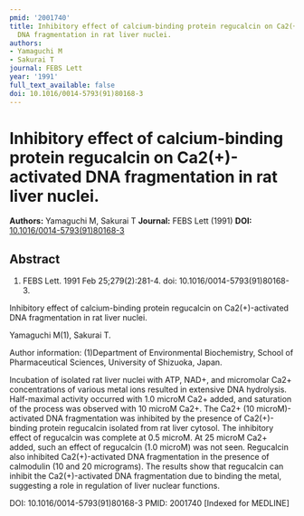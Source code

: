 ```yaml
---
pmid: '2001740'
title: Inhibitory effect of calcium-binding protein regucalcin on Ca2(+)-activated
  DNA fragmentation in rat liver nuclei.
authors:
- Yamaguchi M
- Sakurai T
journal: FEBS Lett
year: '1991'
full_text_available: false
doi: 10.1016/0014-5793(91)80168-3
---
```


# Inhibitory effect of calcium-binding protein regucalcin on Ca2(+)-activated DNA fragmentation in rat liver nuclei.
**Authors:** Yamaguchi M, Sakurai T
**Journal:** FEBS Lett (1991)
**DOI:** [10.1016/0014-5793(91)80168-3](https://doi.org/10.1016/0014-5793(91)80168-3)

## Abstract

1. FEBS Lett. 1991 Feb 25;279(2):281-4. doi: 10.1016/0014-5793(91)80168-3.

Inhibitory effect of calcium-binding protein regucalcin on Ca2(+)-activated DNA 
fragmentation in rat liver nuclei.

Yamaguchi M(1), Sakurai T.

Author information:
(1)Department of Environmental Biochemistry, School of Pharmaceutical Sciences, 
University of Shizuoka, Japan.

Incubation of isolated rat liver nuclei with ATP, NAD+, and micromolar Ca2+ 
concentrations of various metal ions resulted in extensive DNA hydrolysis. 
Half-maximal activity occurred with 1.0 microM Ca2+ added, and saturation of the 
process was observed with 10 microM Ca2+. The Ca2+ (10 microM)-activated DNA 
fragmentation was inhibited by the presence of Ca2(+)-binding protein regucalcin 
isolated from rat liver cytosol. The inhibitory effect of regucalcin was 
complete at 0.5 microM. At 25 microM Ca2+ added, such an effect of regucalcin 
(1.0 microM) was not seen. Regucalcin also inhibited Ca2(+)-activated DNA 
fragmentation in the presence of calmodulin (10 and 20 micrograms). The results 
show that regucalcin can inhibit the Ca2(+)-activated DNA fragmentation due to 
binding the metal, suggesting a role in regulation of liver nuclear functions.

DOI: 10.1016/0014-5793(91)80168-3
PMID: 2001740 [Indexed for MEDLINE]
